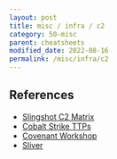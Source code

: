 ```yaml
---
layout: post
title: misc / infra / c2
category: 50-misc
parent: cheatsheets
modified_date: 2022-08-16
permalink: /misc/infra/c2
---
```


## References

- [Slingshot C2 Matrix](https://howto.thec2matrix.com/slingshot-c2-matrix-edition)
- [Cobalt Strike TTPs](https://attack.mitre.org/software/S0154/)
- [Covenant Workshop](https://www.youtube.com/watch?v=oN_0pPI6TYU)
- [Sliver]()

